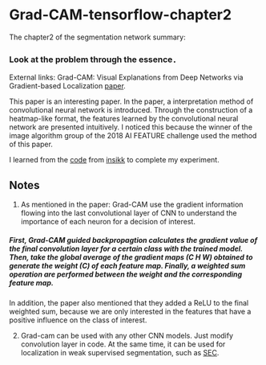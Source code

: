 # Grad-CAM-tensorflow-chapter2

The chapter2 of the segmentation network summary:
### Look at the problem through the essence．
External links: Grad-CAM: Visual Explanations from Deep Networks via Gradient-based Localization [paper](https://arxiv.org/abs/1610.02391).

 This paper is an interesting paper. In the paper, a interpretation method of convolutional neural network is introduced. Through the construction of a heatmap-like format, the features learned by the convolutional neural network are presented intuitively. I noticed this because the winner of the image algorithm group of the 2018 AI FEATURE challenge used the method of this paper.


I learned from the [code](https://github.com/insikk/Grad-CAM-tensorflow) from [insikk](https://github.com/insikk) to complete my experiment.

## Notes

1. As mentioned in the paper: Grad-CAM use the gradient information flowing into the last convolutional layer of CNN to understand the importance of each neuron for a decision of interest. 
##### First, Grad-CAM guided backpropagtion calculates the gradient value of the final convolution layer for a certain class with the trained model. Then, take the global average of the gradient maps (C H W) obtained to generate the weight (C) of each feature map. Finally, a weighted sum operation are performed between the weight and the corresponding feature map.
In addition, the paper also mentioned that they added a ReLU to the final weighted sum, because we are only interested in the features that have a positive influence on the class of interest.

2. Grad-cam can be used with any other CNN models. Just modify convolution layer in code. At the same time, it can be used for localization in weak supervised segmentation, such as [SEC](https://arxiv.org/abs/1603.06098).
